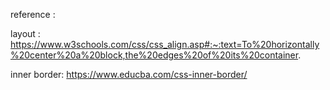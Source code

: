 reference : 

layout : https://www.w3schools.com/css/css_align.asp#:~:text=To%20horizontally%20center%20a%20block,the%20edges%20of%20its%20container.

inner border: https://www.educba.com/css-inner-border/